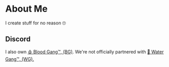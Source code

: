  <div class="container">
        <h1>About Me</h1>
        <p>
            I create stuff for no reason 🙄
        </p>
        <h2>Discord</h2>
        <p>
            I also own <a class="button" href = "https://github.com/bloodganginc">🩸 Blood Gang™️, (BG)</a>. We're not officially partnered with <a class="button" href  = "https://github.com/Water-Gang-Inc">🌊 Water Gang™️, (WG).</a>
        </p>
        </div>
</body>
</html>
